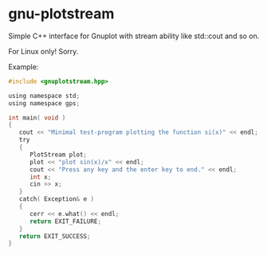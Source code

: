 # gnu-plotstream
Simple C++ interface for Gnuplot with stream ability like std::cout and so on.

For Linux only! Sorry.

Example:
```C
#include <gnuplotstream.hpp>

using namespace std;
using namespace gps;

int main( void )
{
   cout << "Minimal test-program plotting the function si(x)" << endl;
   try
   {
      PlotStream plot;
      plot << "plot sin(x)/x" << endl;
      cout << "Press any key and the enter key to end." << endl;
      int x;
      cin >> x;
   }
   catch( Exception& e )
   {
      cerr << e.what() << endl;
      return EXIT_FAILURE;
   }
   return EXIT_SUCCESS;
}
```
